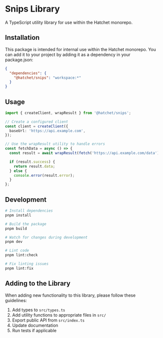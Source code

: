 # Snips Library

A TypeScript utility library for use within the Hatchet monorepo.

## Installation

This package is intended for internal use within the Hatchet monorepo. You can add it to your project by adding it as a dependency in your package.json:

```json
{
  "dependencies": {
    "@hatchet/snips": "workspace:*"
  }
}
```

## Usage

```typescript
import { createClient, wrapResult } from '@hatchet/snips';

// Create a configured client
const client = createClient({
  baseUrl: 'https://api.example.com',
});

// Use the wrapResult utility to handle errors
const fetchData = async () => {
  const result = await wrapResult(fetch('https://api.example.com/data'));

  if (result.success) {
    return result.data;
  } else {
    console.error(result.error);
  }
};
```

## Development

```bash
# Install dependencies
pnpm install

# Build the package
pnpm build

# Watch for changes during development
pnpm dev

# Lint code
pnpm lint:check

# Fix linting issues
pnpm lint:fix
```

## Adding to the Library

When adding new functionality to this library, please follow these guidelines:

1. Add types to `src/types.ts`
2. Add utility functions to appropriate files in `src/`
3. Export public API from `src/index.ts`
4. Update documentation
5. Run tests if applicable

